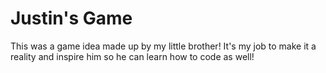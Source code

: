 # Justin's Game
This was a game idea made up by my little brother! It's my job to make it a reality and inspire him so he can learn how to code as well!
